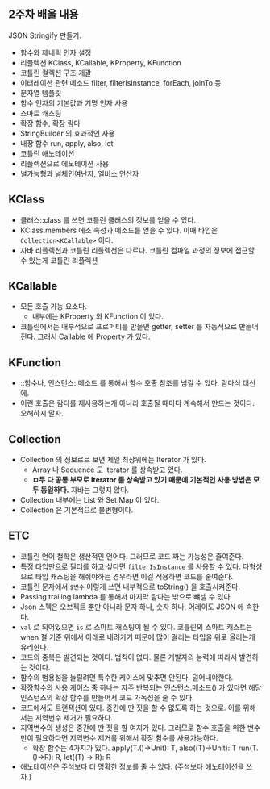 ## 2주차 배울 내용

JSON Stringify 만들기. 

- 함수와 제네릭 인자 설정
- 리플렉션 KClass, KCallable, KProperty, KFunction
- 코틀린 컬렉션 구조 개괄
- 이터레이션 관련 메소드 filter, filterIsInstance, forEach, joinTo 등 
- 문자열 템플릿
- 함수 인자의 기본값과 기명 인자 사용
- 스마트 캐스팅
- 확장 함수, 확장 람다
- StringBuilder 의 효과적인 사용 
- 내장 함수 run, apply, also, let
- 코틀린 애노테이션
- 리플렉션으로 에노테이션 사용
- 널가능형과 널체인여난자, 엘비스 연산자 


## KClass 

- 클래스::class 를 쓰면 코틀린 클래스의 정보를 얻을 수 있다.
- KClass.members 에소 속성과 메소드를 얻을 수 있다. 이때 타입은 `Collection<KCallable>` 이다. 
- 자바 리플렉션과 코틀린 리플렉션은 다르다. 코틀린 컴파일 과정의 정보에 접근할 수 있는게 코틀린 리플렉션 

## KCallable 
- 모든 호출 가능 요소다. 
  - 내부에는 KProperty 와 KFunction 이 있다. 
- 코틀린에서는 내부적으로 프로퍼티를 만들면 getter, setter 를 자동적으로 만들어진다. 그래서 Callable 에 Property 가 있다.   

## KFunction

- ::함수나, 인스턴스::메소드 를 통해서 함수 호출 참조를 넘길 수 있다. 람다식 대신에. 
- 이런 호출은 람다를 재사용하는게 아니라 호출될 때마다 계속해서 만드는 것이다. 오해하지 말자. 


## Collection

- Collection 의 정보르르 보면 제일 최상위에는 Iterator 가 있다.
  - Array 나 Sequence 도 Iterator 를 상속받고 있다.
  - **ㅁ두 다 공통 부모로 Iterator 를 상속받고 있기 때문에 기본적인 사용 방법은 모두 동일하다.** 자바는 그렇지 않다. 
- Collection 내부에는 List 와 Set Map 이 있다. 
- Collection 은 기본적으로 불변형이다. 

## ETC 

- 코틀린 언어 철학은 생산적인 언어다. 그러므로 코드 짜는 가능성은 줄여준다. 
- 특정 타입만으로 필터를 하고 싶다면 `filterIsInstance` 를 사용할 수 있다. 다형성으로 타입 캐스팅을 해줘야하는 경우라면 이걸 적용하면 코드를 줄여준다. 
- 코틀린 문자에서 `$변수` 이렇게 쓰면 내부적으로 toString() 을 호출시켜준다. 
- Passing trailing lambda 를 통해서 마지막 람다는 밖으로 뺴낼 수 있다.
- Json 스펙은 오브젝트 뿐만 아니라 문자 하나, 숫자 하나, 어레이도 JSON 에 속한다. 
- `val` 로 되어있으면 `is` 로 스마트 캐스팅이 될 수 있다. 코틀린의 스마트 캐스트는 when 절 기준 위에서 아래로 내려가기 때문에 많이 걸리는 타입을 위로 올리는게 유리한다.
- 코드의 중복은 발견되는 것이다. 법칙이 없다. 물론 개발자의 능력에 따라서 발견하는 것이다.
- 함수의 범용성을 늘릴려면 특수한 케이스에 맞추면 안된다. 덜어내야한다. 
- 확장함수의 사용 케이스 중 하나는 자주 반복되는 인스턴스.메소드() 가 있다면 해당 인스턴스의 확장 함수를 만들어서 코드 가독성을 줄 수 있다.
- 코드에서도 트랜잭션이 있다. 중간에 딴 짓을 할 수 없도록 하는 것으로. 이를 위해서는 지역변수 제거가 필요하다. 
- 지역변수의 생성은 중간에 딴 짓을 할 여지가 있다. 그러므로 함수 호출을 위한 변수만이 필요하다면 지역변수 제거를 위해서 확장 함수를 사용가능하다.
  - 확장 함수는 4가지가 있다. apply(T.()->Unit): T, also((T)->Unit): T  run(T.()->R): R, let((T) -> R): R
- 애노테이션은 주석보다 더 명확한 정보를 줄 수 있다. (주석보다 애노테이션을 쓰자.)

